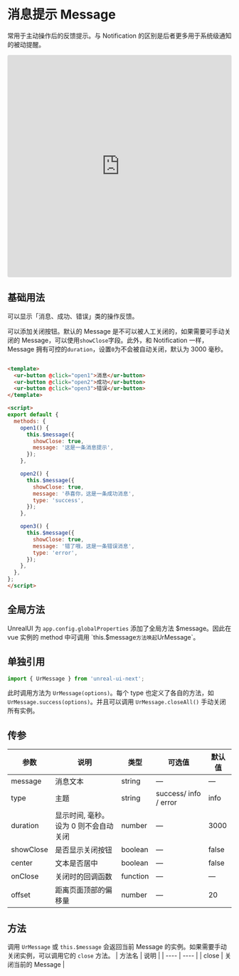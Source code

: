 <script setup>
  import MessageDemo from '../../src/components/message.vue';
</script>
# 消息提示 Message

常用于主动操作后的反馈提示。与 Notification 的区别是后者更多用于系统级通知的被动提醒。

<MessageDemo />

<iframe src="https://codesandbox.io/embed/message-uk8nt?fontsize=14&hidenavigation=1&module=%2Fsrc%2Fcomponents%2Fmessage.vue&theme=dark"
     style="width:100%; height:500px; border:0; border-radius: 4px; overflow:hidden;"
     title="message"
     allow="accelerometer; ambient-light-sensor; camera; encrypted-media; geolocation; gyroscope; hid; microphone; midi; payment; usb; vr; xr-spatial-tracking"
     sandbox="allow-forms allow-modals allow-popups allow-presentation allow-same-origin allow-scripts"
   ></iframe>

## 基础用法

可以显示「消息、成功、错误」类的操作反馈。

可以添加关闭按钮。默认的 Message 是不可以被人工关闭的，如果需要可手动关闭的 Message，可以使用`showClose`字段。此外，和 Notification 一样，Message 拥有可控的`duration`，设置`0`为不会被自动关闭，默认为 3000 毫秒。

```html

<template>
  <ur-button @click="open1">消息</ur-button>
  <ur-button @click="open2">成功</ur-button>
  <ur-button @click="open3">错误</ur-button>
</template>

<script>
export default {
  methods: {
    open1() {
      this.$message({
        showClose: true,
        message: '这是一条消息提示',
      });
    },

    open2() {
      this.$message({
        showClose: true,
        message: '恭喜你，这是一条成功消息',
        type: 'success',
      });
    },

    open3() {
      this.$message({
        showClose: true,
        message: '错了哦，这是一条错误消息',
        type: 'error',
      });
    },
  },
};
</script>
```



## 全局方法

UnrealUI 为 `app.config.globalProperties` 添加了全局方法 $message。因此在 vue 实例的 method 中可调用 `this.$message` 方法唤起 `UrMessage`。

## 单独引用

```javascript
import { UrMessage } from 'unreal-ui-next';
```

此时调用方法为 `UrMessage(options)`。每个 type 也定义了各自的方法，如 `UrMessage.success(options)`。并且可以调用 `UrMessage.closeAll()` 手动关闭所有实例。

## 传参
| 参数      | 说明          | 类型      | 可选值                           | 默认值  |
|---------- |-------------- |---------- |--------------------------------  |-------- |
| message | 消息文本 | string | — | — |
| type | 主题 | string | success/ info / error | info |
| duration | 显示时间, 毫秒。设为 0 则不会自动关闭 | number | — | 3000 |
| showClose | 是否显示关闭按钮 | boolean | — | false |
| center | 文本是否居中 | boolean | — | false |
| onClose | 关闭时的回调函数 | function | — | — |
| offset | 距离页面顶部的偏移量 | number | — | 20 |

## 方法
调用 `UrMessage` 或 `this.$message` 会返回当前 Message 的实例。如果需要手动关闭实例，可以调用它的 `close` 方法。
| 方法名 | 说明 |
| ---- | ---- |
| close | 关闭当前的 Message |
